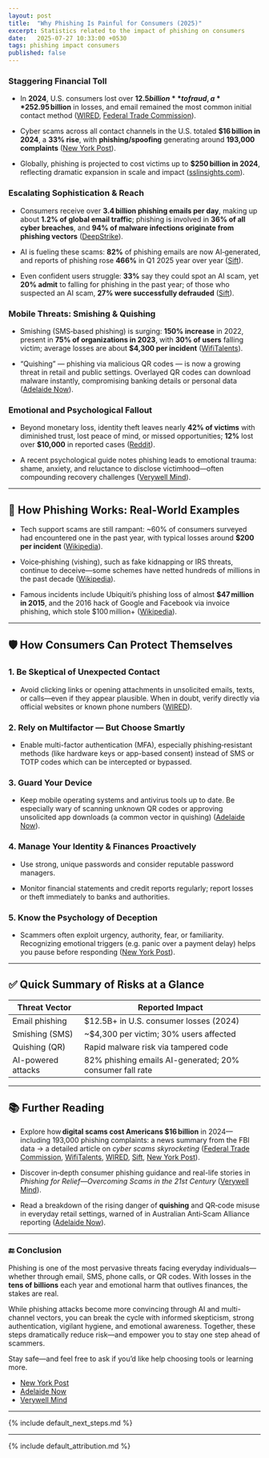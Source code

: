 ```yaml
---
layout: post
title:  "Why Phishing Is Painful for Consumers (2025)"
excerpt: Statistics related to the impact of phishing on consumers
date:   2025-07-27 10:33:00 +0530
tags: phishing impact consumers
published: false
---
```


### **Staggering Financial Toll**

* In **2024**, U.S. consumers lost over **$12.5 billion** to fraud, a **25% increase** over 2023; imposter scams alone accounted for **$2.95 billion** in losses, and email remained the most common initial contact method ([WIRED](https://www.wired.com/story/resist-phishing-attacks?utm_source=chatgpt.com), [Federal Trade Commission](https://www.ftc.gov/news-events/news/press-releases/2025/03/new-ftc-data-show-big-jump-reported-losses-fraud-125-billion-2024?utm_source=chatgpt.com)).

* Cyber scams across all contact channels in the U.S. totaled **$16 billion in 2024**, a **33% rise**, with **phishing/spoofing** generating around **193,000 complaints** ([New York Post](https://nypost.com/2025/04/25/us-news/cyber-scams-are-skyrocketing-costing-americans-16b/?utm_source=chatgpt.com)).

* Globally, phishing is projected to cost victims up to **$250 billion in 2024**, reflecting dramatic expansion in scale and impact ([sslinsights.com](https://sslinsights.com/phishing-statistics/?utm_source=chatgpt.com)).

### **Escalating Sophistication & Reach**

* Consumers receive over **3.4 billion phishing emails per day**, making up about **1.2% of global email traffic**; phishing is involved in **36% of all cyber breaches**, and **94% of malware infections originate from phishing vectors** ([DeepStrike](https://deepstrike.io/blog/Phishing-Statistics-2025?utm_source=chatgpt.com)).

* AI is fueling these scams: **82%** of phishing emails are now AI‑generated, and reports of phishing rose **466%** in Q1 2025 year over year ([Sift](https://sift.com/index-reports-ai-fraud-q2-2025/?utm_source=chatgpt.com)).

* Even confident users struggle: **33%** say they could spot an AI scam, yet **20% admit** to falling for phishing in the past year; of those who suspected an AI scam, **27% were successfully defrauded** ([Sift](https://sift.com/index-reports-ai-fraud-q2-2025/?utm_source=chatgpt.com)).

### **Mobile Threats: Smishing & Quishing**

* Smishing (SMS‑based phishing) is surging: **150% increase** in 2022, present in **75% of organizations in 2023**, with **30% of users** falling victim; average losses are about **$4,300 per incident** ([WifiTalents](https://wifitalents.com/smishing-statistics/?utm_source=chatgpt.com)).

* “Quishing” — phishing via malicious QR codes — is now a growing threat in retail and public settings. Overlayed QR codes can download malware instantly, compromising banking details or personal data ([Adelaide Now](https://www.adelaidenow.com.au/news/south-australia/private-investigator-evan-frangos-gives-dire-warning-on-new-qr-code-scam-fleecing-thousands-of-dollars-from-people/news-story/e933c00250e9eb86b7ea49176d2da84c?utm_source=chatgpt.com)).

### **Emotional and Psychological Fallout**

* Beyond monetary loss, identity theft leaves nearly **42% of victims** with diminished trust, lost peace of mind, or missed opportunities; **12%** lost over **$10,000** in reported cases ([Reddit](https://www.reddit.com/r/Incogni_Official/comments/1igronb?utm_source=chatgpt.com)).

* A recent psychological guide notes phishing leads to emotional trauma: shame, anxiety, and reluctance to disclose victimhood—often compounding recovery challenges ([Verywell Mind](https://www.verywellmind.com/phishing-for-relief-overcoming-scams-11739921?utm_source=chatgpt.com)).

---

## **🧠 How Phishing Works: Real‑World Examples**

* Tech support scams are still rampant: \~60% of consumers surveyed had encountered one in the past year, with typical losses around **$200 per incident** ([Wikipedia](https://en.wikipedia.org/wiki/Technical_support_scam?utm_source=chatgpt.com)).

* Voice‑phishing (vishing), such as fake kidnapping or IRS threats, continue to deceive—some schemes have netted hundreds of millions in the past decade ([Wikipedia](https://en.wikipedia.org/wiki/Voice_phishing?utm_source=chatgpt.com)).

* Famous incidents include Ubiquiti’s phishing loss of almost **$47 million in 2015**, and the 2016 hack of Google and Facebook via invoice phishing, which stole $100 million+ ([Wikipedia](https://en.wikipedia.org/wiki/Email_spoofing?utm_source=chatgpt.com)).

---

## **🛡 How Consumers Can Protect Themselves**

### **1\. Be Skeptical of Unexpected Contact**

* Avoid clicking links or opening attachments in unsolicited emails, texts, or calls—even if they appear plausible. When in doubt, verify directly via official websites or known phone numbers ([WIRED](https://www.wired.com/story/resist-phishing-attacks?utm_source=chatgpt.com)).

### **2\. Rely on Multifactor — But Choose Smartly**

* Enable multi-factor authentication (MFA), especially phishing‑resistant methods (like hardware keys or app-based consent) instead of SMS or TOTP codes which can be intercepted or bypassed.

### **3\. Guard Your Device**

* Keep mobile operating systems and antivirus tools up to date. Be especially wary of scanning unknown QR codes or approving unsolicited app downloads (a common vector in quishing) ([Adelaide Now](https://www.adelaidenow.com.au/news/south-australia/private-investigator-evan-frangos-gives-dire-warning-on-new-qr-code-scam-fleecing-thousands-of-dollars-from-people/news-story/e933c00250e9eb86b7ea49176d2da84c?utm_source=chatgpt.com)).

### **4\. Manage Your Identity & Finances Proactively**

* Use strong, unique passwords and consider reputable password managers.

* Monitor financial statements and credit reports regularly; report losses or theft immediately to banks and authorities.

### **5\. Know the Psychology of Deception**

* Scammers often exploit urgency, authority, fear, or familiarity. Recognizing emotional triggers (e.g. panic over a payment delay) helps you pause before responding ([New York Post](https://nypost.com/2025/04/25/us-news/cyber-scams-are-skyrocketing-costing-americans-16b/?utm_source=chatgpt.com)).

---

## **✅ Quick Summary of Risks at a Glance**

| Threat Vector | Reported Impact |
| ----- | ----- |
| Email phishing | $12.5B+ in U.S. consumer losses (2024) |
| Smishing (SMS) | \~$4,300 per victim; 30% users affected |
| Quishing (QR) | Rapid malware risk via tampered code |
| AI-powered attacks | 82% phishing emails AI-generated; 20% consumer fall rate |

---

## **📚 Further Reading**

* Explore how **digital scams cost Americans $16 billion** in 2024—including 193,000 phishing complaints: a news summary from the FBI data → a detailed article on *cyber scams skyrocketing* ([Federal Trade Commission](https://www.ftc.gov/news-events/news/press-releases/2025/03/new-ftc-data-show-big-jump-reported-losses-fraud-125-billion-2024?utm_source=chatgpt.com), [WifiTalents](https://wifitalents.com/smishing-statistics/?utm_source=chatgpt.com), [WIRED](https://www.wired.com/story/resist-phishing-attacks?utm_source=chatgpt.com), [Sift](https://sift.com/index-reports-ai-fraud-q2-2025/?utm_source=chatgpt.com), [New York Post](https://nypost.com/2025/04/25/us-news/cyber-scams-are-skyrocketing-costing-americans-16b/?utm_source=chatgpt.com)).

* Discover in‑depth consumer phishing guidance and real-life stories in *Phishing for Relief—Overcoming Scams in the 21st Century* ([Verywell Mind](https://www.verywellmind.com/phishing-for-relief-overcoming-scams-11739921?utm_source=chatgpt.com)).

* Read a breakdown of the rising danger of **quishing** and QR‑code misuse in everyday retail settings, warned of in Australian Anti‑Scam Alliance reporting ([Adelaide Now](https://www.adelaidenow.com.au/news/south-australia/private-investigator-evan-frangos-gives-dire-warning-on-new-qr-code-scam-fleecing-thousands-of-dollars-from-people/news-story/e933c00250e9eb86b7ea49176d2da84c?utm_source=chatgpt.com)).

---

### **🔚 Conclusion**

Phishing is one of the most pervasive threats facing everyday individuals—whether through email, SMS, phone calls, or QR codes. With losses in the **tens of billions** each year and emotional harm that outlives finances, the stakes are real.

While phishing attacks become more convincing through AI and multi-channel vectors, you can break the cycle with informed skepticism, strong authentication, vigilant hygiene, and emotional awareness. Together, these steps dramatically reduce risk—and empower you to stay one step ahead of scammers.

Stay safe—and feel free to ask if you’d like help choosing tools or learning more.

* [New York Post](https://nypost.com/2025/04/25/us-news/cyber-scams-are-skyrocketing-costing-americans-16b/?utm_source=chatgpt.com)  
* [Adelaide Now](https://www.adelaidenow.com.au/news/south-australia/private-investigator-evan-frangos-gives-dire-warning-on-new-qr-code-scam-fleecing-thousands-of-dollars-from-people/news-story/e933c00250e9eb86b7ea49176d2da84c?utm_source=chatgpt.com)  
* [Verywell Mind](https://www.verywellmind.com/phishing-for-relief-overcoming-scams-11739921?utm_source=chatgpt.com)

---

{% include default_next_steps.md %}

---

{% include default_attribution.md %}

